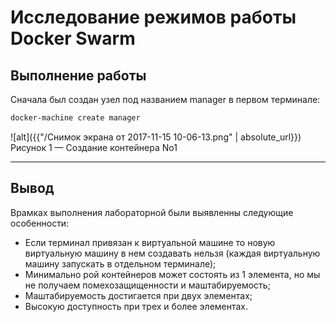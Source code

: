 # Исследование режимов работы Docker  Swarm
## Выполнение работы

Сначала был создан узел под названием manager в первом терминале:
```bash
docker-machine create manager
```
![alt]({{"/Снимок экрана от 2017-11-15 10-06-13.png" | absolute_url}})
Рисунок 1 — Создание контейнера No1



---
## Вывод
Врамках выполнения лабораторной были выявленны следующие особенности:
- Если терминал привязан к виртуальной машине то новую виртуальную машину в нем создавать нельзя (каждая виртуальную машину запускать в отдельном терминале);
- Минимально рой контейнеров может состоять из 1 элемента, но мы не получаем помехозащищенности и маштабируемость;
- Маштабируемость достигается при двух элементах;
- Высокую доступность при трех и более элементах.
